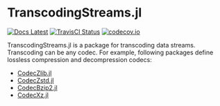 TranscodingStreams.jl
=====================

<!--[![Appveyor Status][appveyor-img]][appveyor-url]-->
[![Docs Latest][docs-latest-img]][docs-latest-url]
[![TravisCI Status][travisci-img]][travisci-url]
[![codecov.io][codecov-img]][codecov-url]

[travisci-img]: https://travis-ci.org/bicycle1885/TranscodingStreams.jl.svg?branch=master
[travisci-url]: https://travis-ci.org/bicycle1885/TranscodingStreams.jl
[codecov-img]: http://codecov.io/github/bicycle1885/TranscodingStreams.jl/coverage.svg?branch=master
[codecov-url]: http://codecov.io/github/bicycle1885/TranscodingStreams.jl?branch=master
[docs-latest-img]: https://img.shields.io/badge/docs-latest-blue.svg
[docs-latest-url]: https://bicycle1885.github.io/TranscodingStreams.jl/latest/

TranscodingStreams.jl is a package for transcoding data streams. Transcoding can
be any codec. For example, following packages define lossless compression and
decompression codecs:
- [CodecZlib.jl](https://github.com/bicycle1885/CodecZlib.jl)
- [CodecZstd.jl](https://github.com/bicycle1885/CodecZstd.jl)
- [CodecBzip2.jl](https://github.com/bicycle1885/CodecBzip2.jl)
- [CodecXz.jl](https://github.com/bicycle1885/CodecXz.jl)
